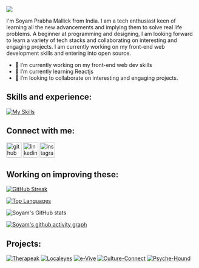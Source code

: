 ![](https://i.postimg.cc/wTzGnNw4/github-header-image-6.png)

I'm Soyam Prabha Mallick from India. I am a tech enthusiast keen of learning all the new advancements and implying them to solve real life problems. A beginner at programming and designing, I am looking forward to learn a variety of tech stacks and collaborating on interesting and engaging projects. I am currently working on my front-end web development skills and entering into open source. 

- 🔭 I’m currently working on my front-end web dev skills 
- 🌱 I’m currently learning Reactjs 
- 👯 I’m looking to collaborate on interesting and engaging projects. 

## Skills and experience:  


[![My Skills](https://skillicons.dev/icons?i=c,cpp,js,html,css,react,firebase,figma&theme=light)](https://skillicons.dev)


## Connect with me:  

[<img src='https://cdn.jsdelivr.net/npm/simple-icons@3.0.1/icons/github.svg' alt='github' height='40'>](https://github.com/https://github.com/Soyamprabha)  [<img src='https://cdn.jsdelivr.net/npm/simple-icons@3.0.1/icons/linkedin.svg' alt='linkedin' height='40'>](https://www.linkedin.com/in/https://www.linkedin.com/in/soyam-prabha-mallick-54119b233/)  [<img src='https://cdn.jsdelivr.net/npm/simple-icons@3.0.1/icons/instagram.svg' alt='instagram' height='40'>](https://www.instagram.com/https://instagram.com/_.soyam.prabha._?igshid=OTk0YzhjMDVlZA==/)  


## Working on improving these:  

[![GitHub Streak](https://streak-stats.demolab.com?user=Soyamprabha&theme=merko)](https://git.io/streak-stats)


[![Top Languages](https://github-readme-stats.vercel.app/api/top-langs/?username=Soyamprabha&theme=merko)](https://github.com/anuraghazra/github-readme-stats)

![Soyam's GitHub stats](https://github-readme-stats.vercel.app/api?username=Soyamprabha&show_icons=true&theme=merko)


[![Soyam's github activity graph](https://github-readme-activity-graph.cyclic.app/graph?username=Soyamprabha&theme=merko)](https://github.com/ashutosh00710/github-readme-activity-graph)

## Projects: 


[![Therapeak](https://github-readme-stats.vercel.app/api/pin/?username=Soyamprabha&repo=therapeak&theme=merko)](https://github.com/Soyamprabha/therapeak.git)
[![Localeyes](https://github-readme-stats.vercel.app/api/pin/?username=Soyamprabha&repo=LocalEyes&theme=merko)](https://github.com/Soyamprabha/LocalEyes.git)
[![e-Vive](https://github-readme-stats.vercel.app/api/pin/?username=Soyamprabha&repo=google-solution-challenge-e-Vive&theme=merko)](https://github.com/Soyamprabha/google-solution-challenge-e-Vive-)
[![Culture-Connect](https://github-readme-stats.vercel.app/api/pin/?username=Soyamprabha&repo=Culture-Connect-edited&theme=merko)](https://github.com/Soyamprabha/Culture-Connect-edited.git)
[![Psyche-Hound](https://github-readme-stats.vercel.app/api/pin/?username=Soyamprabha&repo=Psyche-Hound&theme=merko)](https://github.com/Soyamprabha/Psyche-Hound.git)


